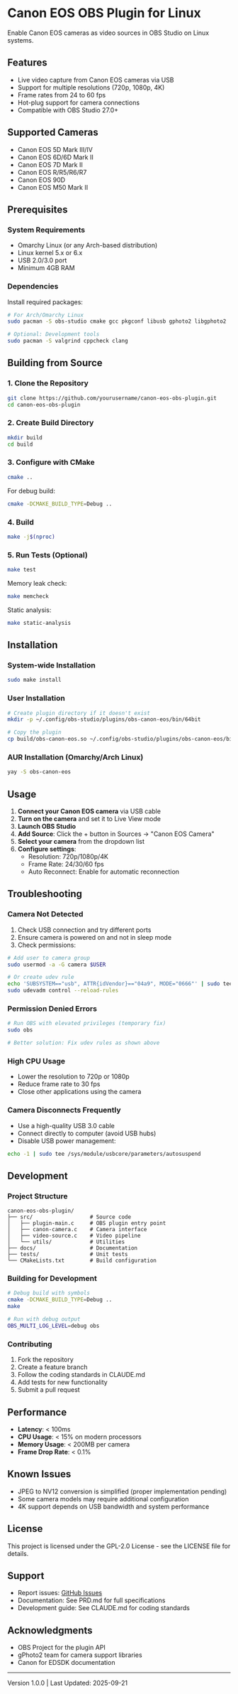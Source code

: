 # Canon EOS OBS Plugin for Linux

Enable Canon EOS cameras as video sources in OBS Studio on Linux systems.

## Features

- Live video capture from Canon EOS cameras via USB
- Support for multiple resolutions (720p, 1080p, 4K)
- Frame rates from 24 to 60 fps
- Hot-plug support for camera connections
- Compatible with OBS Studio 27.0+

## Supported Cameras

- Canon EOS 5D Mark III/IV
- Canon EOS 6D/6D Mark II
- Canon EOS 7D Mark II
- Canon EOS R/R5/R6/R7
- Canon EOS 90D
- Canon EOS M50 Mark II

## Prerequisites

### System Requirements
- Omarchy Linux (or any Arch-based distribution)
- Linux kernel 5.x or 6.x
- USB 2.0/3.0 port
- Minimum 4GB RAM

### Dependencies

Install required packages:

```bash
# For Arch/Omarchy Linux
sudo pacman -S obs-studio cmake gcc pkgconf libusb gphoto2 libgphoto2

# Optional: Development tools
sudo pacman -S valgrind cppcheck clang
```

## Building from Source

### 1. Clone the Repository

```bash
git clone https://github.com/yourusername/canon-eos-obs-plugin.git
cd canon-eos-obs-plugin
```

### 2. Create Build Directory

```bash
mkdir build
cd build
```

### 3. Configure with CMake

```bash
cmake ..
```

For debug build:
```bash
cmake -DCMAKE_BUILD_TYPE=Debug ..
```

### 4. Build

```bash
make -j$(nproc)
```

### 5. Run Tests (Optional)

```bash
make test
```

Memory leak check:
```bash
make memcheck
```

Static analysis:
```bash
make static-analysis
```

## Installation

### System-wide Installation

```bash
sudo make install
```

### User Installation

```bash
# Create plugin directory if it doesn't exist
mkdir -p ~/.config/obs-studio/plugins/obs-canon-eos/bin/64bit

# Copy the plugin
cp build/obs-canon-eos.so ~/.config/obs-studio/plugins/obs-canon-eos/bin/64bit/
```

### AUR Installation (Omarchy/Arch Linux)

```bash
yay -S obs-canon-eos
```

## Usage

1. **Connect your Canon EOS camera** via USB cable
2. **Turn on the camera** and set it to Live View mode
3. **Launch OBS Studio**
4. **Add Source**: Click the + button in Sources → "Canon EOS Camera"
5. **Select your camera** from the dropdown list
6. **Configure settings**:
   - Resolution: 720p/1080p/4K
   - Frame Rate: 24/30/60 fps
   - Auto Reconnect: Enable for automatic reconnection

## Troubleshooting

### Camera Not Detected

1. Check USB connection and try different ports
2. Ensure camera is powered on and not in sleep mode
3. Check permissions:
```bash
# Add user to camera group
sudo usermod -a -G camera $USER

# Or create udev rule
echo 'SUBSYSTEM=="usb", ATTR{idVendor}=="04a9", MODE="0666"' | sudo tee /etc/udev/rules.d/99-canon.rules
sudo udevadm control --reload-rules
```

### Permission Denied Errors

```bash
# Run OBS with elevated privileges (temporary fix)
sudo obs

# Better solution: Fix udev rules as shown above
```

### High CPU Usage

- Lower the resolution to 720p or 1080p
- Reduce frame rate to 30 fps
- Close other applications using the camera

### Camera Disconnects Frequently

- Use a high-quality USB 3.0 cable
- Connect directly to computer (avoid USB hubs)
- Disable USB power management:
```bash
echo -1 | sudo tee /sys/module/usbcore/parameters/autosuspend
```

## Development

### Project Structure

```
canon-eos-obs-plugin/
├── src/                  # Source code
│   ├── plugin-main.c     # OBS plugin entry point
│   ├── canon-camera.c    # Camera interface
│   ├── video-source.c    # Video pipeline
│   └── utils/            # Utilities
├── docs/                 # Documentation
├── tests/                # Unit tests
└── CMakeLists.txt        # Build configuration
```

### Building for Development

```bash
# Debug build with symbols
cmake -DCMAKE_BUILD_TYPE=Debug ..
make

# Run with debug output
OBS_MULTI_LOG_LEVEL=debug obs
```

### Contributing

1. Fork the repository
2. Create a feature branch
3. Follow the coding standards in CLAUDE.md
4. Add tests for new functionality
5. Submit a pull request

## Performance

- **Latency**: < 100ms
- **CPU Usage**: < 15% on modern processors
- **Memory Usage**: < 200MB per camera
- **Frame Drop Rate**: < 0.1%

## Known Issues

- JPEG to NV12 conversion is simplified (proper implementation pending)
- Some camera models may require additional configuration
- 4K support depends on USB bandwidth and system performance

## License

This project is licensed under the GPL-2.0 License - see the LICENSE file for details.

## Support

- Report issues: [GitHub Issues](https://github.com/yourusername/canon-eos-obs-plugin/issues)
- Documentation: See PRD.md for full specifications
- Development guide: See CLAUDE.md for coding standards

## Acknowledgments

- OBS Project for the plugin API
- gPhoto2 team for camera support libraries
- Canon for EDSDK documentation

---

Version 1.0.0 | Last Updated: 2025-09-21